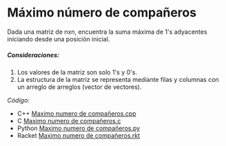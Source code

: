 # Máximo número de compañeros

Dada una matriz de nxn, encuentra la suma máxima de 1's adyacentes iniciando desde una posición inicial.

##### Consideraciones:
1. Los valores de la matriz son solo 1's y 0's.
2. La estructura de la matriz se representa mediante filas y columnas con un arreglo de arreglos (vector de vectores).

_Código:_ 
- C++ [Maximo numero de compañeros.cpp](../maximo-numero-companeros/maximo-numero-companeros.cpp)
- C [Maximo numero de compañeros.c](../maximo-numero-companeros/maximo-numero-companeros.c)
- Python [Maximo numero de compañeros.py](../maximo-numero-companeros/maximo-numero-companeros.py)
- Racket [Maximo numero de compañeros.rkt](../maximo-numero-companeros/maximo-numero-companeros.rkt)

